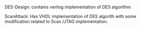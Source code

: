 DES-Design: contains verilog implementation of DES algorithm

ScanAttack: Has VHDL implementation of DES algorith with some modification related to Scan /JTAG implementation.
